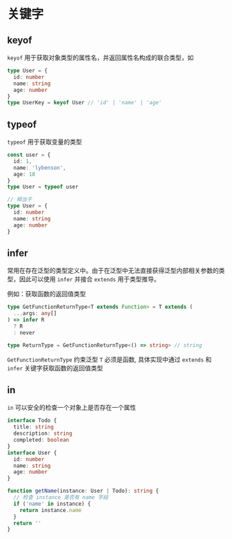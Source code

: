 # 关键字

## keyof

`keyof` 用于获取对象类型的属性名，并返回属性名构成的联合类型，如

```ts
type User = {
  id: number
  name: string
  age: number
}
type UserKey = keyof User // 'id' | 'name' | 'age'
```

## typeof

`typeof` 用于获取变量的类型

```ts
const user = {
  id: 1,
  name: 'lybenson',
  age: 18
}
type User = typeof user

// 相当于
type User = {
  id: number
  name: string
  age: number
}
```

## infer

常用在存在泛型的类型定义中。由于在泛型中无法直接获得泛型内部相关参数的类型，因此可以使用 `infer` 并接合 `extends` 用于类型推导。

例如：获取函数的返回值类型

```ts
type GetFunctionReturnType<T extends Function> = T extends (
  ...args: any[]
) => infer R
  ? R
  : never

type ReturnType = GetFunctionReturnType<() => string> // string
```

`GetFunctionReturnType` 约束泛型 `T` 必须是函数, 具体实现中通过 `extends` 和 `infer` 关键字获取函数的返回值类型

## in

`in` 可以安全的检查一个对象上是否存在一个属性

```ts
interface Todo {
  title: string
  description: string
  completed: boolean
}
interface User {
  id: number
  name: string
  age: number
}

function getName(instance: User | Todo): string {
  // 检查 instance 是否有 name 字段
  if ('name' in instance) {
    return instance.name
  }
  return ''
}
```
